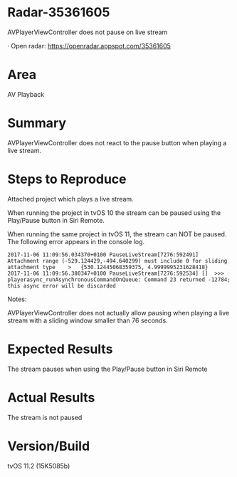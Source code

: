 # Radar-35361605

AVPlayerViewController does not pause on live stream

· Open radar: https://openradar.appspot.com/35361605

# Area
AV Playback

# Summary
AVPlayerViewController does not react to the pause button when playing a live stream.

# Steps to Reproduce
Attached project which plays a live stream. 

When running the project in tvOS 10 the stream can be paused using the Play/Pause button in Siri Remote.

When running the same project in tvOS 11, the stream can NOT be paused. The following error appears in the console log.

```
2017-11-06 11:09:56.034370+0100 PauseLiveStream[7276:592491] Attachment range (-529.124429,-494.640299) must include 0 for sliding attachment type    >   {530.12445068359375, 4.9999995231628418}
2017-11-06 11:09:56.380347+0100 PauseLiveStream[7276:592534] []  >>> playerasync_runAsynchronousCommandOnQueue: Command 23 returned -12784; this async error will be discarded
```

Notes:

AVPlayerViewController does not actually allow pausing when playing a live stream with a sliding window smaller than 76 seconds.

# Expected Results
The stream pauses when using the Play/Pause button in Siri Remote

# Actual Results
The stream is not paused

# Version/Build
tvOS 11.2 (15K5085b)
